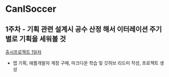 # CanISoccer
## 1주차 - 기획 관련 설계시 공수 산정 해서 이터레이션 주기별로 기획을 세워볼 것 
[출시프로젝트 1일차](./workLog/20211115.md)
- 앱 기획, 애플개발자 계정 구매, 마크다운 학습 및 깃허브 리드미 작성, 프로젝트 생성
